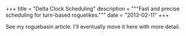 +++
title = "Delta Clock Scheduling"
description = """Fast and precise scheduling for turn-based roguelikes."""
date = "2013-02-11"
+++

See my roguebasin article. I'll eventually move it here with more detail.
